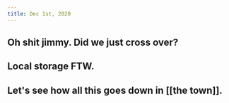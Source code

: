 ```yaml
---
title: Dec 1st, 2020
---
```


## Oh shit jimmy. Did we just cross over?
## Local storage FTW.
## Let's see how all this goes down in [[the town]].
##
